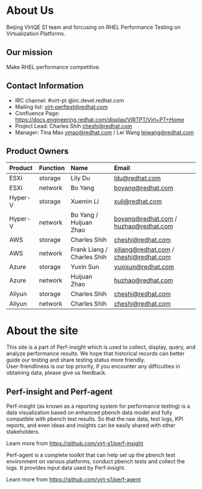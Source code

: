 # About Us

Beijing VirtQE S1 team and forcusing on RHEL Performance Testing on Virtualization Platforms.

## Our mission

Make RHEL performance competitive.

## Contact Information

- IRC channel: #virt-pt @irc.devel.redhat.com
- Mailing list: virt-perftest@redhat.com
- Confluence Page: https://docs.engineering.redhat.com/display/VIRTPT/Virt+PT+Home
- Project Lead: Charles Shih <cheshi@redhat.com>
- Manager: Tina Mao <ymao@redhat.com> / Lei Wang <leiwang@redhat.com>

## Product Owners

| Product | Function | Name                       | Email                                  |
| :------ | :------- | :------------------------- | :------------------------------------- |
| ESXi    | storage  | Lily Du                    | ldu@redhat.com                         |
| ESXi    | network  | Bo Yang                    | boyang@redhat.com                      |
| Hyper-V | storage  | Xuemin Li                  | xuli@redhat.com                        |
| Hyper-V | network  | Bo Yang / Huijuan Zhao     | boyang@redhat.com / huzhao@redhat.com  |
| AWS     | storage  | Charles Shih               | cheshi@redhat.com                      |
| AWS     | network  | Frank Liang / Charles Shih | xiliang@redhat.com / cheshi@redhat.com |
| Azure   | storage  | Yuxin Sun                  | yuxisun@redhat.com                     |
| Azure   | network  | Huijuan Zhao               | huzhao@redhat.com                      |
| Aliyun  | storage  | Charles Shih               | cheshi@redhat.com                      |
| Aliyun  | network  | Charles Shih               | cheshi@redhat.com                      |


# About the site

This site is a part of Perf-insight which is used to collect, display, query, and analyze performance results. We hope that historical records can better guide our testing and share testing status more friendly.  
User-friendliness is our top priority, if you encounter any difficulties in obtaining data, please give us feedback.

## Perf-insight and Perf-agent

Perf-insight (as known as a reporting system for performance testing) is a data visualization based on enhanced pbench data model and fully compatible with pbench test results. So that the raw data, test logs, KPI reports, and even ideas and insights can be easily shared with other stakeholders.

Learn more from https://github.com/virt-s1/perf-insight

Perf-agent is a complete toolkit that can help set up the pbench test environment on various platforms, conduct pbench tests and collect the logs. It provides input data used by Perf-insight.

Learn more from https://github.com/virt-s1/perf-agent
